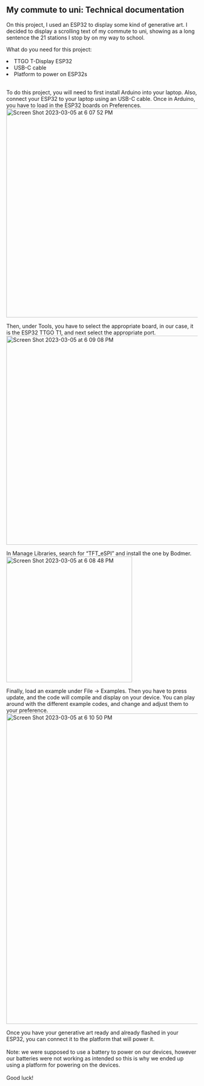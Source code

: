 ## My commute to uni: Technical documentation

On this project, I used an ESP32 to display some kind of generative art. I decided to display a scrolling text of my commute to uni, showing as a long
sentence the 21 stations I stop by on my way to school. 

What do you need for this project:
<li> TTGO T-Display ESP32 </li>
<li> USB-C cable </li>
<li> Platform to power on ESP32s </li>

<br>

To do this project, you will need to first install Arduino into your laptop. Also, connect your ESP32 to your laptop using an USB-C cable.
Once in Arduino, you have to load in the ESP32 boards on Preferences. 
<br>
<img width="550" alt="Screen Shot 2023-03-05 at 6 07 52 PM" src="https://user-images.githubusercontent.com/80929001/222991367-ba05a563-964f-4bc4-9616-be9e4b88f4e5.png">

Then, under Tools, you have to select the appropriate board, in our case, it is the ESP32 TTGO T1, and next select the appropriate port.
<br>
<img width="550" alt="Screen Shot 2023-03-05 at 6 09 08 PM" src="https://user-images.githubusercontent.com/80929001/222991415-6beba523-2f0a-446c-9fce-8eb81f54ac15.png">


In Manage Libraries, search for “TFT_eSPI” and install the one by Bodmer. 
<br>
<img width="331" alt="Screen Shot 2023-03-05 at 6 08 48 PM" src="https://user-images.githubusercontent.com/80929001/222991400-c6bfcc5c-ff93-4392-9148-91fbdfbfbff5.png">


Finally, load an example under File → Examples. Then you have to press update, and the code will compile and display on your device. You can play around with the different example codes, and change and adjust them to your preference. 
<br>
<img width="817" alt="Screen Shot 2023-03-05 at 6 10 50 PM" src="https://user-images.githubusercontent.com/80929001/222991457-5857e879-c36e-49d5-acab-72776d2f791f.png">

Once you have your generative art ready and already flashed in your ESP32, you can connect it to the platform that will power it. 
<br>
<br>
Note: we were supposed to use a battery to power on our devices, however our batteries were not working as intended so this is why we ended up using a
platform for powering on the devices.
<br>
<br>
Good luck!


